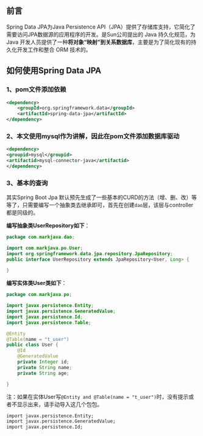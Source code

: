 ## 前言

Spring Data JPA为Java Persistence API（JPA）提供了存储库支持，它简化了需要访问JPA数据源的应用程序的开发。是Sun公司提出的 Java 持久化规范，为 Java 开发人员提供了一种**将对象“映射”到关系数据库**，主要是为了简化现有的持久化开发工作和整合 ORM 技术的。



## 如何使用Spring Data JPA

### 1、pom文件添加依赖

```xml
<dependency>
    <groupId>org.springframework.data</groupId>
    <artifactId>spring-data-jpa</artifactId>
</dependency>
```

### 2、本文使用mysql作为讲解，因此在pom文件添加数据库驱动

```xml
<dependency>
<groupid>mysql</groupid> 
<artifactid>mysql-connector-java</artifactid>
</dependency>
```

### 3、基本的查询

其实Spring Boot Jpa 默认预先生成了一些基本的CURD的方法（增、删、改）等等了，只需要编写一个抽象类去继承即可，首先在创建`dao`层，该层与controller都是同级的。

**编写抽象类UserRepository如下**：

```java
package com.markjava.dao;

import com.markjava.po.User;
import org.springframework.data.jpa.repository.JpaRepository;
public interface UserRepository extends JpaRepository<User, Long> {
    
}
```

**编写实体类User类如下**：

```java
package com.markjava.po;

import javax.persistence.Entity;
import javax.persistence.GeneratedValue;
import javax.persistence.Id;
import javax.persistence.Table;

@Entity
@Table(name = "t_user")
public class User {
    @Id
    @GeneratedValue
    private Integer id;
    private String name;
    private String age;

}
```

注：如果在实体User写`@Entity and @Table(name = "t_user")`时，没有提示或者不显示出来，请手动导入这几个包包。

```xml
import javax.persistence.Entity; 
import javax.persistence.GeneratedValue;
import javax.persistence.Id;
```

